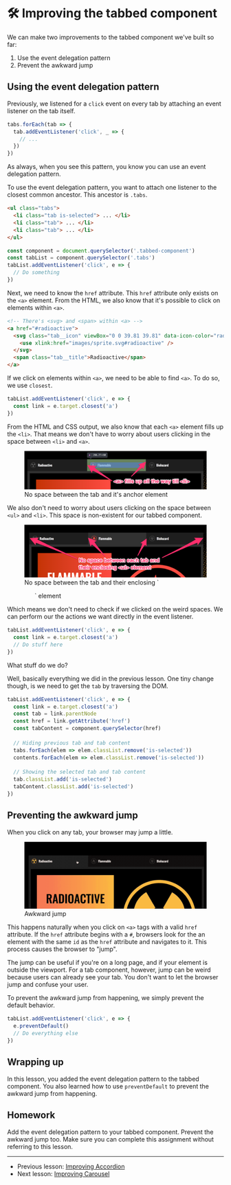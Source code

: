 # 🛠 Improving the tabbed component

We can make two improvements to the tabbed component we've built so far:

1. Use the event delegation pattern
2. Prevent the awkward jump

## Using the event delegation pattern

Previously, we listened for a `click` event on every tab by attaching an event listener on the tab itself.

```js
tabs.forEach(tab => {
  tab.addEventListener('click', _ => {
    // ...
  })
})
```

As always, when you see this pattern, you know you can use an event delegation pattern.

To use the event delegation pattern, you want to attach one listener to the closest common ancestor. This ancestor is `.tabs`.

```html
<ul class="tabs">
  <li class="tab is-selected"> ... </li>
  <li class="tab"> ... </li>
  <li class="tab"> ... </li>
</ul>
```

```js
const component = document.querySelector('.tabbed-component')
const tabList = component.querySelector('.tabs')
tabList.addEventListener('click', e => {
  // Do something
})
```

Next, we need to know the `href` attribute. This `href` attribute only exists on the `<a>` element. From the HTML, we also know that it's possible to click on elements within `<a>`.

```html
<!-- There's <svg> and <span> within <a> -->
<a href="#radioactive">
  <svg class="tab__icon" viewBox="0 0 39.81 39.81" data-icon-color="radioactive">
    <use xlink:href="images/sprite.svg#radioactive" />
  </svg>
  <span class="tab__title">Radioactive</span>
</a>
```

If we click on elements within `<a>`, we need to be able to find `<a>`. To do so, we use `closest`.

```js
tabList.addEventListener('click', e => {
  const link = e.target.closest('a')
})
```

From the HTML and CSS output, we also know that each `<a>` element fills up the `<li>`. That means we don't have to worry about users clicking in the space between `<li>` and `<a>`.

<figure>
  <img src="../../images/components/tabbed-component/events/space-between-a-and-tab.png" alt="Arrows that show that there are no space between the tab and its anchor element">
  <figcaption aria-hidden>No space between the tab and it's anchor element</figcaption>
</figure>

We also don't need to worry about users clicking on the space between `<ul>` and `<li>`. This space is non-existent for our tabbed component.

<figure>
  <img src="../../images/components/tabbed-component/events/space-between-tab-and-ul.png" alt="Arrows show that there are no spaces between each tab and their enclosing ul element">
  <figcaption aria-hidden>No space between the tab and their enclosing `<ul>` element</figcaption>
</figure>

Which means we don't need to check if we clicked on the weird spaces. We can perform our the actions we want directly in the event listener.

```js
tabList.addEventListener('click', e => {
  const link = e.target.closest('a')
  // Do stuff here
})
```

What stuff do we do?

Well, basically everything we did in the previous lesson. One tiny change though, is we need to get the `tab` by traversing the DOM.

```js
tabList.addEventListener('click', e => {
  const link = e.target.closest('a')
  const tab = link.parentNode
  const href = link.getAttribute('href')
  const tabContent = component.querySelector(href)

  // Hiding previous tab and tab content
  tabs.forEach(elem => elem.classList.remove('is-selected'))
  contents.forEach(elem => elem.classList.remove('is-selected'))

  // Showing the selected tab and tab content
  tab.classList.add('is-selected')
  tabContent.classList.add('is-selected')
})
```

## Preventing the awkward jump

When you click on any tab, your browser may jump a little.

<figure>
  <img src="../../images/components/tabbed-component/basic/awkward-jump.gif" alt="Awkward jump">
  <figcaption>Awkward jump</figcaption>
</figure>

This happens naturally when you click on `<a>` tags with a valid `href` attribute. If the `href` attribute begins with a `#`, browsers look for the an element with the same `id` as the `href` attribute and navigates to it. This process causes the browser to "jump".

The jump can be useful if you're on a long page, and if your element is outside the viewport. For a tab component, however, jump can be weird because users can already see your tab. You don't want to let the browser jump and confuse your user.

To prevent the awkward jump from happening, we simply prevent the default behavior.

```js
tabList.addEventListener('click', e => {
  e.preventDefault()
  // Do everything else
})
```

## Wrapping up

In this lesson, you added the event delegation pattern to the tabbed component. You also learned how to use `preventDefault` to prevent the awkward jump from happening.

## Homework

Add the event delegation pattern to your tabbed component. Prevent the awkward jump too. Make sure you can complete this assignment without referring to this lesson.

---

- Previous lesson: [Improving Accordion](07.improving-accordion.md)
- Next lesson: [Improving Carousel](09.improving-carousel.md)

